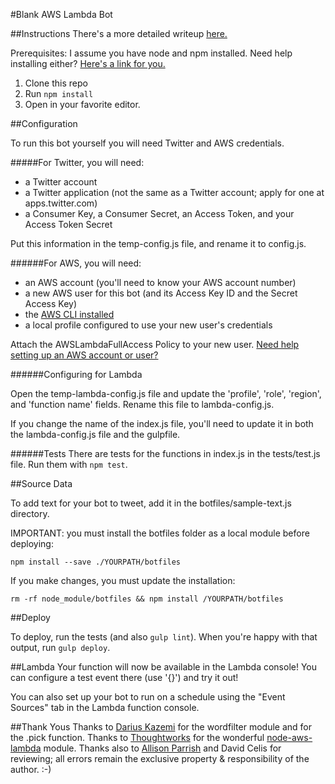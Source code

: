 #Blank AWS Lambda Bot

##Instructions
There's a more detailed writeup [here.](https://medium.com/@emckean/create-a-simple-free-text-driven-twitterbot-with-aws-lambda-node-js-b80e26209f5#.fwl8p9ikf)

Prerequisites: I assume you have node and npm installed. Need help installing either? [Here's a link for you.](http://blog.npmjs.org/post/85484771375/how-to-install-npm)

1. Clone this repo
2. Run `npm install`
3. Open in your favorite editor.

##Configuration

To run this bot yourself you will need Twitter and AWS credentials.

#####For Twitter, you will need:

* a Twitter account
* a Twitter application (not the same as a Twitter account; apply for one at apps.twitter.com)
* a Consumer Key, a Consumer Secret, an Access Token, and your Access Token Secret

Put this information in the temp-config.js file, and rename it to config.js.

######For AWS, you will need:

* an AWS account (you'll need to know your AWS account number)
* a new AWS user for this bot (and its Access Key ID and the Secret Access Key)
* the [AWS CLI installed](http://docs.aws.amazon.com/cli/latest/userguide/installing.html)
* a local profile configured to use your new user's credentials

Attach the AWSLambdaFullAccess Policy to your new user. [Need help setting up an AWS account or user?](http://docs.aws.amazon.com/IAM/latest/UserGuide/id_users_create.html) 

######Configuring for Lambda

Open the temp-lambda-config.js file and update the 'profile', 'role', 'region', and 'function name' fields. Rename this file to lambda-config.js.

If you change the name of the index.js file, you'll need to update it in both the lambda-config.js file and the gulpfile. 

######Tests
There are tests for the functions in index.js in the tests/test.js file. Run them with `npm test`.

##Source Data

To add text for your bot to tweet, add it in the botfiles/sample-text.js directory.

IMPORTANT: you must install the botfiles folder as a local module before deploying: 

`npm install --save ./YOURPATH/botfiles`

If you make changes, you must update the installation: 

`rm -rf node_module/botfiles && npm install /YOURPATH/botfiles`

##Deploy

To deploy, run the tests (and also `gulp lint`). When you're happy with that output, run `gulp deploy`.

##Lambda
Your function will now be available in the Lambda console! You can configure a test event there (use '{}') and try it out! 

You can also set up your bot to run on a schedule using the "Event Sources" tab in the Lambda function console. 

##Thank Yous
Thanks to [Darius Kazemi](https://github.com/dariusk) for the wordfilter module and for the .pick function. Thanks to [Thoughtworks](https://github.com/ThoughtWorksStudios) for the wonderful [node-aws-lambda](https://github.com/ThoughtWorksStudios/node-aws-lambda) module. Thanks also to [Allison Parrish](https://twitter.com/aparrish) and David Celis for reviewing; all errors remain the exclusive property & responsibility of the author. :-)
